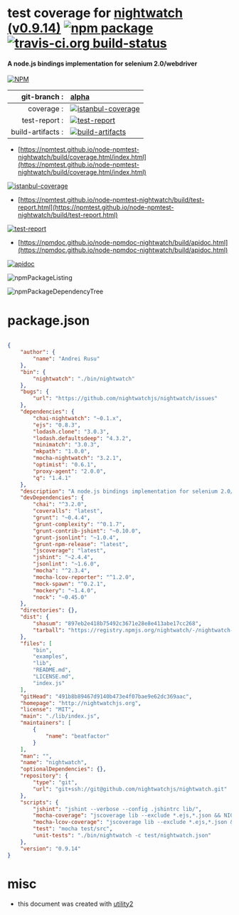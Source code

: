 # test coverage for  [nightwatch (v0.9.14)](http://nightwatchjs.org)  [![npm package](https://img.shields.io/npm/v/npmtest-nightwatch.svg?style=flat-square)](https://www.npmjs.org/package/npmtest-nightwatch) [![travis-ci.org build-status](https://api.travis-ci.org/npmtest/node-npmtest-nightwatch.svg)](https://travis-ci.org/npmtest/node-npmtest-nightwatch)
#### A node.js bindings implementation for selenium 2.0/webdriver

[![NPM](https://nodei.co/npm/nightwatch.png?downloads=true&downloadRank=true&stars=true)](https://www.npmjs.com/package/nightwatch)

| git-branch : | [alpha](https://github.com/npmtest/node-npmtest-nightwatch/tree/alpha)|
|--:|:--|
| coverage : | [![istanbul-coverage](https://npmtest.github.io/node-npmtest-nightwatch/build/coverage.badge.svg)](https://npmtest.github.io/node-npmtest-nightwatch/build/coverage.html/index.html)|
| test-report : | [![test-report](https://npmtest.github.io/node-npmtest-nightwatch/build/test-report.badge.svg)](https://npmtest.github.io/node-npmtest-nightwatch/build/test-report.html)|
| build-artifacts : | [![build-artifacts](https://npmtest.github.io/node-npmtest-nightwatch/glyphicons_144_folder_open.png)](https://github.com/npmtest/node-npmtest-nightwatch/tree/gh-pages/build)|

- [https://npmtest.github.io/node-npmtest-nightwatch/build/coverage.html/index.html](https://npmtest.github.io/node-npmtest-nightwatch/build/coverage.html/index.html)

[![istanbul-coverage](https://npmtest.github.io/node-npmtest-nightwatch/build/screenCapture.buildCi.browser.%252Ftmp%252Fbuild%252Fcoverage.lib.html.png)](https://npmtest.github.io/node-npmtest-nightwatch/build/coverage.html/index.html)

- [https://npmtest.github.io/node-npmtest-nightwatch/build/test-report.html](https://npmtest.github.io/node-npmtest-nightwatch/build/test-report.html)

[![test-report](https://npmtest.github.io/node-npmtest-nightwatch/build/screenCapture.buildCi.browser.%252Ftmp%252Fbuild%252Ftest-report.html.png)](https://npmtest.github.io/node-npmtest-nightwatch/build/test-report.html)

- [https://npmdoc.github.io/node-npmdoc-nightwatch/build/apidoc.html](https://npmdoc.github.io/node-npmdoc-nightwatch/build/apidoc.html)

[![apidoc](https://npmdoc.github.io/node-npmdoc-nightwatch/build/screenCapture.buildCi.browser.%252Ftmp%252Fbuild%252Fapidoc.html.png)](https://npmdoc.github.io/node-npmdoc-nightwatch/build/apidoc.html)

![npmPackageListing](https://npmtest.github.io/node-npmtest-nightwatch/build/screenCapture.npmPackageListing.svg)

![npmPackageDependencyTree](https://npmtest.github.io/node-npmtest-nightwatch/build/screenCapture.npmPackageDependencyTree.svg)



# package.json

```json

{
    "author": {
        "name": "Andrei Rusu"
    },
    "bin": {
        "nightwatch": "./bin/nightwatch"
    },
    "bugs": {
        "url": "https://github.com/nightwatchjs/nightwatch/issues"
    },
    "dependencies": {
        "chai-nightwatch": "~0.1.x",
        "ejs": "0.8.3",
        "lodash.clone": "3.0.3",
        "lodash.defaultsdeep": "4.3.2",
        "minimatch": "3.0.3",
        "mkpath": "1.0.0",
        "mocha-nightwatch": "3.2.1",
        "optimist": "0.6.1",
        "proxy-agent": "2.0.0",
        "q": "1.4.1"
    },
    "description": "A node.js bindings implementation for selenium 2.0/webdriver",
    "devDependencies": {
        "chai": "^3.2.0",
        "coveralls": "latest",
        "grunt": "~0.4.4",
        "grunt-complexity": "^0.1.7",
        "grunt-contrib-jshint": "~0.10.0",
        "grunt-jsonlint": "~1.0.4",
        "grunt-npm-release": "latest",
        "jscoverage": "latest",
        "jshint": "~2.4.4",
        "jsonlint": "~1.6.0",
        "mocha": "^2.3.4",
        "mocha-lcov-reporter": "^1.2.0",
        "mock-spawn": "^0.2.1",
        "mockery": "~1.4.0",
        "nock": "~0.45.0"
    },
    "directories": {},
    "dist": {
        "shasum": "897eb2e418b75492c3671e28e8e413abe17cc268",
        "tarball": "https://registry.npmjs.org/nightwatch/-/nightwatch-0.9.14.tgz"
    },
    "files": [
        "bin",
        "examples",
        "lib",
        "README.md",
        "LICENSE.md",
        "index.js"
    ],
    "gitHead": "491b8b89467d9140b473e4f07bae9e62dc369aac",
    "homepage": "http://nightwatchjs.org",
    "license": "MIT",
    "main": "./lib/index.js",
    "maintainers": [
        {
            "name": "beatfactor"
        }
    ],
    "man": "",
    "name": "nightwatch",
    "optionalDependencies": {},
    "repository": {
        "type": "git",
        "url": "git+ssh://git@github.com/nightwatchjs/nightwatch.git"
    },
    "scripts": {
        "jshint": "jshint --verbose --config .jshintrc lib/",
        "mocha-coverage": "jscoverage lib --exclude *.ejs,*.json && NIGHTWATCH_COV=1 ./node_modules/.bin/mocha test/src --reporter html-cov > coverage.html",
        "mocha-lcov-coverage": "jscoverage lib --exclude *.ejs,*.json && NIGHTWATCH_COV=1 ./node_modules/.bin/mocha test/src --reporter mocha-lcov-reporter > lib-cov/coverage.lcov",
        "test": "mocha test/src",
        "unit-tests": "./bin/nightwatch -c test/nightwatch.json"
    },
    "version": "0.9.14"
}
```



# misc
- this document was created with [utility2](https://github.com/kaizhu256/node-utility2)
